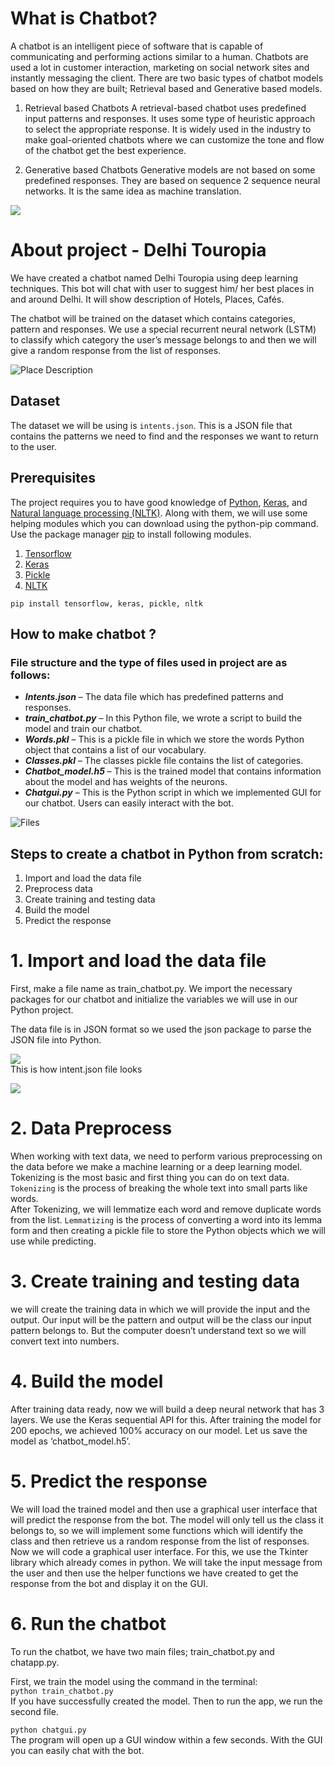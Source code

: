 # What is Chatbot?
A chatbot is an intelligent piece of software that is capable of communicating and performing actions similar to a human. Chatbots are used a lot in customer interaction, marketing on social network sites and instantly messaging the client. There are two basic types of chatbot models based on how they are built; Retrieval based and Generative based models.

1. Retrieval based Chatbots
A retrieval-based chatbot uses predefined input patterns and responses. It uses some type of heuristic approach to select the appropriate response. It is widely used in the industry to make goal-oriented chatbots where we can customize the tone and flow of the chatbot get the best experience.

2. Generative based Chatbots
Generative models are not based on some predefined responses.
They are based on sequence 2 sequence neural networks. It is the same idea as machine translation.  
  
![](extras/chat.gif)

# About project - Delhi Touropia
We have created a chatbot named Delhi Touropia using deep learning techniques. This bot will chat with user to suggest him/ her best places in and around Delhi. It will show description of Hotels, Places, Cafés. 
 
The chatbot will be trained on the dataset which contains categories, pattern and responses. We use a special recurrent neural network (LSTM) to classify which category the user’s message belongs to and then we will give a random response from the list of responses. 
   

![Place Description](extras/Description.jpg)

## Dataset

The dataset we will be using is `intents.json`. This is a JSON file that contains the patterns we need to find and the responses we want to return to the user.  

## Prerequisites

The project requires you to have good knowledge of 
[Python](https://www.python.org/about/gettingstarted/), 
[Keras](https://keras.io/getting_started/intro_to_keras_for_engineers/), and [Natural language processing (NLTK)](https://www.nltk.org/). 
Along with them, we will use some helping modules which you can download using the python-pip command.
Use the package manager [pip](https://pip.pypa.io/en/stable/) to install following modules.  
1. [Tensorflow](https://www.tensorflow.org/api_docs)
2. [Keras](https://keras.io/api/)
3. [Pickle](https://docs.python.org/3/library/pickle.html)
4. [NLTK](https://www.nltk.org/)

```
pip install tensorflow, keras, pickle, nltk
```
## How to make chatbot ?
### File structure and the type of files used in project are as follows:
- ***Intents.json*** – The data file which has predefined patterns and responses.
- ***train_chatbot.py*** – In this Python file, we wrote a script to build the model and train our chatbot.
- ***Words.pkl*** – This is a pickle file in which we store the words Python object that contains a list of our vocabulary.
- ***Classes.pkl*** – The classes pickle file contains the list of categories.
- ***Chatbot_model.h5*** – This is the trained model that contains information about the model and has weights of the neurons.
- ***Chatgui.py*** – This is the Python script in which we implemented GUI for our chatbot. Users can easily interact with the bot.    

![Files](extras/allfile.png)

## Steps to create a chatbot in Python from scratch:
1. Import and load the data file
2. Preprocess data
3. Create training and testing data
4. Build the model
5. Predict the response

# 1. Import and load the data file
First, make a file name as train_chatbot.py. We import the necessary packages for our chatbot and initialize the variables we will use in our Python project.

The data file is in JSON format so we used the json package to parse the JSON file into Python.  
  
![](extras/package.JPG)  
This is how intent.json file looks  
  
![](extras/intentjson.png)
# 2. Data Preprocess
When working with text data, we need to perform various preprocessing on the data before we make a machine learning or a deep learning model. Tokenizing is the most basic and first thing you can do on text data. `Tokenizing` is the process of breaking the whole text into small parts like words.  
After Tokenizing, we will lemmatize each word and remove duplicate words from the list. `Lemmatizing` is the process of converting a word into its lemma form and then creating a pickle file to store the Python objects which we will use while predicting.
# 3. Create training and testing data
we will create the training data in which we will provide the input and the output. Our input will be the pattern and output will be the class our input pattern belongs to. But the computer doesn’t understand text so we will convert text into numbers.
# 4. Build the model
After training data ready, now we will build a deep neural network that has 3 layers. We use the Keras sequential API for this. After training the model for 200 epochs, we achieved 100% accuracy on our model. Let us save the model as ‘chatbot_model.h5’.
# 5. Predict the response
We will load the trained model and then use a graphical user interface that will predict the response from the bot. The model will only tell us the class it belongs to, so we will implement some functions which will identify the class and then retrieve us a random response from the list of responses.  
Now we will code a graphical user interface. For this, we use the Tkinter library which already comes in python. We will take the input message from the user and then use the helper functions we have created to get the response from the bot and display it on the GUI.
# 6. Run the chatbot
To run the chatbot, we have two main files; train_chatbot.py and chatapp.py.  

First, we train the model using the command in the terminal:  
```python train_chatbot.py```  
If you have successfully created the model. Then to run the app, we run the second file.

```python chatgui.py```  
The program will open up a GUI window within a few seconds. With the GUI you can easily chat with the bot.  
